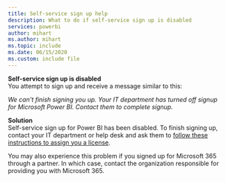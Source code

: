 ```yaml
---
title: Self-service sign up help
description: What to do if self-service sign up is disabled
services: powerbi
author: mihart
ms.author: mihart
ms.topic: include
ms.date: 06/15/2020
ms.custom: include file
---
```



**Self-service sign up is disabled**    
You attempt to sign up and receive a message similar to this: 

*We can't finish signing you up. Your IT department has turned off signup for Microsoft Power BI. Contact them to complete signup.* 

**Solution**    
Self-service sign up for Power BI has been disabled. To finish signing up, contact your IT department or help desk and ask them to [follow these instructions to assign you a license](../admin/service-admin-purchasing-power-bi-pro.md). 

You may also experience this problem if you signed up for Microsoft 365 through a partner. In which case, contact the organization responsible for providing you with Microsoft 365. 